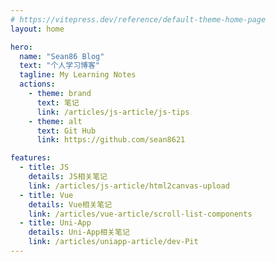 ```yaml
---
# https://vitepress.dev/reference/default-theme-home-page
layout: home

hero:
  name: "Sean86 Blog"
  text: "个人学习博客"
  tagline: My Learning Notes
  actions:
    - theme: brand
      text: 笔记
      link: /articles/js-article/js-tips
    - theme: alt
      text: Git Hub
      link: https://github.com/sean8621

features:
  - title: JS
    details: JS相关笔记
    link: /articles/js-article/html2canvas-upload
  - title: Vue
    details: Vue相关笔记
    link: /articles/vue-article/scroll-list-components
  - title: Uni-App
    details: Uni-App相关笔记
    link: /articles/uniapp-article/dev-Pit
---
```

